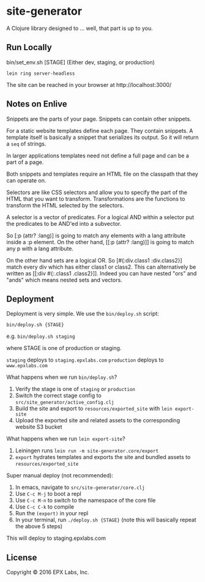 # site-generator

A Clojure library designed to ... well, that part is up to you.

## Run Locally


bin/set_env.sh [STAGE] (Either dev, staging, or production)


`lein ring server-headless`

The site can be reached in your browser at http://localhost:3000/

## Notes on Enlive

Snippets are the parts of your page. Snippets can contain other snippets.

For a static website templates define each page. They contain snippets. A template itself is basically a snippet that serializes its output. So it will return a `seq` of strings.

In larger applications templates need not define a full page and can be a part of a page.

Both snippets and templates require an HTML file on the classpath that they can operate on.

Selectors are like CSS selectors and allow you to specify the part of the HTML that you want to transform. Transformations are the functions to transform the HTML selected by the selectors.


A selector is a vector of predicates. For a logical AND within a selector put the predicates to be AND'ed into a subvector. 

So [:p (attr? :lang)] is going to match any elements with a lang attribute inside a :p element. On the other hand, [[:p (attr? :lang)]] is going to match any p with a lang attribute.

On the other hand sets are a logical OR. So [#{:div.class1 :div.class2}] match every div which has either class1 or class2. This can alternatively be written as [[:div #{:.class1 .class2}]]. Indeed you can have nested "ors" and "ands" which means nested sets and vectors.

## Deployment

Deployment is very simple. We use the `bin/deploy.sh` script:

```
bin/deploy.sh {STAGE}
```

e.g. `bin/deploy.sh staging`

where STAGE is one of production or staging.

`staging` deploys to `staging.epxlabs.com`
`production` deploys to `www.epxlabs.com`

What happens when we run `bin/deploy.sh`?

1. Verify the stage is one of `staging` or `production`
2. Switch the correct stage config to `src/site_generator/active_config.clj`
3. Build the site and export to `resources/exported_site` with `lein export-site`
4. Upload the exported site and related assets to the corresponding website S3 bucket

What happens when we run `lein export-site`?

1. Leiningen runs `lein run -m site-generator.core/export`
2. `export` hydrates templates and exports the site and bundled assets to `resources/exported_site`

Super manual deploy (not recommended):

1. In emacs, navigate to `src/site-generator/core.clj`
2. Use `C-c M-j` to boot a repl
3. Use `C-c M-n` to switch to the namespace of the core file
4. Use `C-c C-k` to compile
5. Run the `(export)` in your repl
6. In your terminal, run `./deploy.sh {STAGE}` (note this will basically repeat the above 5 steps)

This will deploy to staging.epxlabs.com

## License

Copyright © 2016 EPX Labs, Inc.
